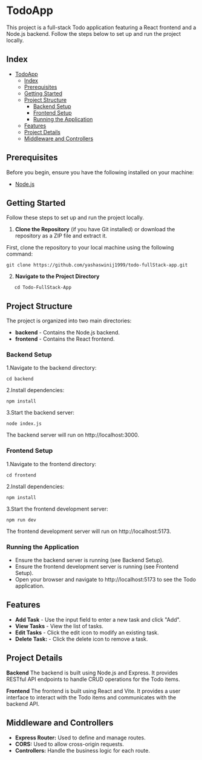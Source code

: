 # TodoApp

This project is a full-stack Todo application featuring a React frontend and a Node.js backend. Follow the steps below to set up and run the project locally.

## Index

- [TodoApp](#todoapp)
  - [Index](#index)
  - [Prerequisites](#prerequisites)
  - [Getting Started](#getting-started)
  - [Project Structure](#project-structure)
    - [Backend Setup](#backend-setup)
    - [Frontend Setup](#frontend-setup)
    - [Running the Application](#running-the-application)
  - [Features](#features)
  - [Project Details](#project-details)
  - [Middleware and Controllers](#middleware-and-controllers)

## Prerequisites

Before you begin, ensure you have the following installed on your machine:

- [Node.js](https://nodejs.org/en)

## Getting Started

Follow these steps to set up and run the project locally.

1. **Clone the Repository** (if you have Git installed) or download the repository as a ZIP file and extract it.

First, clone the repository to your local machine using the following command:

```
git clone https://github.com/yashaswinij1999/todo-fullStack-app.git
```

2. **Navigate to the Project Directory**

```
   cd Todo-FullStack-App
```

## Project Structure

The project is organized into two main directories:

- **backend** - Contains the Node.js backend.
- **frontend** - Contains the React frontend.

### Backend Setup

1.Navigate to the backend directory:

```
cd backend
```

2.Install dependencies:

```
npm install
```

3.Start the backend server:

```
node index.js
```

The backend server will run on http://localhost:3000.

### Frontend Setup

1.Navigate to the frontend directory:

```
cd frontend
```

2.Install dependencies:

```
npm install
```

3.Start the frontend development server:

```
npm run dev
```

The frontend development server will run on http://localhost:5173.

### Running the Application

- Ensure the backend server is running (see Backend Setup).
- Ensure the frontend development server is running (see Frontend Setup).
- Open your browser and navigate to http://localhost:5173 to see the Todo application.

## Features

- **Add Task** - Use the input field to enter a new task and click "Add".
- **View Tasks** - View the list of tasks.
- **Edit Tasks** - Click the edit icon to modify an existing task.
- **Delete Task:** - Click the delete icon to remove a task.

## Project Details

**Backend**
The backend is built using Node.js and Express. It provides RESTful API endpoints to handle CRUD operations for the Todo items.

**Frontend**
The frontend is built using React and Vite. It provides a user interface to interact with the Todo items and communicates with the backend API.

## Middleware and Controllers

- **Express Router:** Used to define and manage routes.
- **CORS:** Used to allow cross-origin requests.
- **Controllers:** Handle the business logic for each route.
